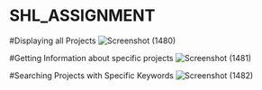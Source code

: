 # SHL_ASSIGNMENT

#Displaying all Projects
![Screenshot (1480)](https://github.com/Mukul652/SHL_ASSIGNMENT/assets/82603049/5faf869b-5966-4412-a9ed-e420b10d0566)

#Getting Information about specific projects
![Screenshot (1481)](https://github.com/Mukul652/SHL_ASSIGNMENT/assets/82603049/cc747247-9042-45fc-a8dc-e5f78e4bb583)


#Searching Projects with Specific Keywords
![Screenshot (1482)](https://github.com/Mukul652/SHL_ASSIGNMENT/assets/82603049/c2012313-a72a-4107-84e7-d788b7783905)

